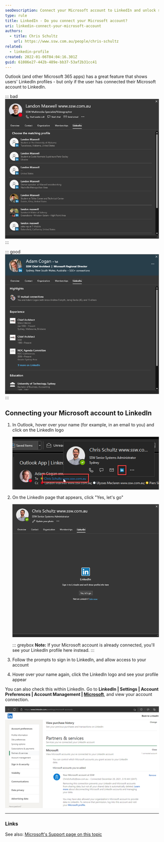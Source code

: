 ```yaml
---
seoDescription: Connect your Microsoft account to LinkedIn and unlock seamless integration across Office 365 apps.
type: rule
title: LinkedIn - Do you connect your Microsoft account?
uri: linkedin-connect-your-microsoft-account
authors:
  - title: Chris Schultz
    url: https://www.ssw.com.au/people/chris-schultz
related:
  - linkedin-profile
created: 2022-01-06T04:04:16.301Z
guid: 61086e27-442b-489e-bb37-53af2b31cc41
---
```


Outlook (and other Microsoft 365 apps) has a great feature that shows users' LinkedIn profiles - but only if the user has connected their Microsoft account to LinkedIn.

<!--endintro-->

::: bad
![Figure: Bad example - LinkedIn profile is not connected to a Microsoft account](linkedin-bad.png)
:::

::: good
![Figure: Good example - LinkedIn profile is connected to a Microsoft account](linkedin-good.png)
:::

## Connecting your Microsoft account to LinkedIn

1. In Outlook, hover over your name (for example, in an email to you) and click on the LinkedIn logo

   ![Figure: Click the blue LinkedIn logo](linkedin-hover.png)

2. On the LinkedIn page that appears, click "Yes, let's go"

   ![Figure: Sign in to LinkedIn](linkedin-signin.png)

   ::: greybox
   **Note:** If your Microsoft account is already connected, you'll see your LinkedIn profile here instead.
   :::

4. Follow the prompts to sign in to LinkedIn, and allow access to your account
5. Hover over your name again, click the LinkedIn logo and see your profile appear

You can also check this within LinkedIn. Go to **LinkedIn | Settings | Account Preferences | Account Management | [Microsoft](https://www.linkedin.com/psettings/microsoft-accounts)**, and view your account connection.

![Figure: Microsoft account connected](linkedin-linked.png)

---

### Links

See also: [Microsoft's Support page on this topic](https://support.microsoft.com/en-us/office/connect-your-linkedin-and-personal-accounts-658686da-b158-44c9-bf0f-56b23b70ef5f)
